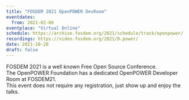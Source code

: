 ```yaml
---
title: "FOSDEM 2021 OpenPOWER DevRoom"
eventdates:
  from: 2021-02-06
eventplace: "Virtual Online"
schedule: https://archive.fosdem.org/2021/schedule/track/openpower/
recordings: https://video.fosdem.org/2021/D.power/
date: 2021-10-28
draft: false
---
```


FOSDEM 2021 is a well known Free Open Source Conference.  
The OpenPOWER Foundation has a dedicated OpenPOWER Developer Room at FOSDEM21.  
This event does not require any registration, just show up and enjoy the talks.  
